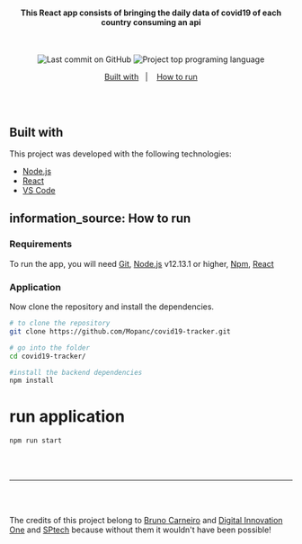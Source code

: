 <h4 align="center">
  This React app consists of bringing the daily data of covid19 of each country consuming an api
</h4>
<br>

<p align="center">
<img alt="Last commit on GitHub" src="https://img.shields.io/github/last-commit/mopanc/covid19-tracker?color=FF5E84">
<img alt="Project top programing language" src="https://img.shields.io/github/languages/top/Mopanc/covid19-tracker?color=FF5E84">
</p> 

<p align="center">
  <a href="#rocket-built-with">Built with</a>&nbsp;&nbsp;&nbsp;|&nbsp;&nbsp;&nbsp;
  <a href="#information_source-how-to-run">How to run</a>
</p>
<br><br>

##  Built with

This project was developed with the following technologies:

-  [Node.js](https://nodejs.org/)
-  [React](https://reactjs.org/)
-  [VS Code](https://code.visualstudio.com/)

## information_source: How to run

### Requirements
To run the app, you will need [Git](https://git-scm.com), [Node.js](https://nodejs.org/) v12.13.1 or higher, [Npm](https://www.npmjs.com/), [React](https://reactjs.org/)
<br>

### Application
Now clone the repository and install the dependencies.
```bash
# to clone the repository
git clone https://github.com/Mopanc/covid19-tracker.git

# go into the folder
cd covid19-tracker/

#install the backend dependencies
npm install

```

# run application
```bash
npm run start
```

<br>
<br>
<hr>
<br><br>



The credits of this project belong to [Bruno Carneiro](https://github.com/Tautorn) and [Digital Innovation One](https://web.digitalinnovation.one/) and [SPtech](http://www.sptech-ind.com.br/) because without them it wouldn't have been possible!









